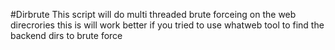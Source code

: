 #Dirbrute
This script will do multi threaded brute forceing on the web direcrories
this is will work better if you tried to use whatweb tool to find the backend
dirs to brute force 